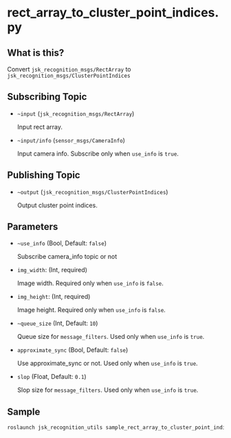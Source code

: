 # rect_array_to_cluster_point_indices.py

## What is this?

Convert `jsk_recognition_msgs/RectArray` to `jsk_recognition_msgs/ClusterPointIndices`

## Subscribing Topic

* `~input` (`jsk_recognition_msgs/RectArray`)

  Input rect array.

* `~input/info` (`sensor_msgs/CameraInfo`)

  Input camera info. Subscribe only when `use_info` is `true`.

## Publishing Topic


* `~output` (`jsk_recognition_msgs/ClusterPointIndices`)

  Output cluster point indices.

## Parameters

* `~use_info` (Bool, Default: `false`)

  Subscribe camera_info topic or not

* `img_width`: (Int, required)

  Image width. Required only when `use_info` is `false`.

* `img_height`: (Int, required)

  Image height. Required only when `use_info` is `false`.

* `~queue_size` (Int, Default: `10`)

  Queue size for `message_filters`. Used only when `use_info` is `true`.

* `approximate_sync` (Bool, Default: `false`)

  Use approximate_sync or not. Used only when `use_info` is `true`.

* `slop` (Float, Default: `0.1`)

  Slop size for `message_filters`. Used only when `use_info` is `true`.


## Sample

```bash
roslaunch jsk_recognition_utils sample_rect_array_to_cluster_point_indices.launch
```
